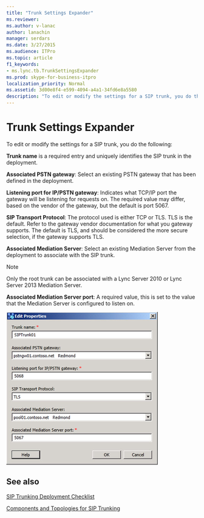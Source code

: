 ```yaml
---
title: "Trunk Settings Expander"
ms.reviewer: 
ms.author: v-lanac
author: lanachin
manager: serdars
ms.date: 3/27/2015
ms.audience: ITPro
ms.topic: article
f1_keywords:
- ms.lync.tb.TrunkSettingsExpander
ms.prod: skype-for-business-itpro
localization_priority: Normal
ms.assetid: 3d00e8f4-e599-4094-a4a1-34fd6e8a5580
description: "To edit or modify the settings for a SIP trunk, you do the following:"
---
```


# Trunk Settings Expander

To edit or modify the settings for a SIP trunk, you do the following:

 **Trunk name** is a required entry and uniquely identifies the SIP trunk in the deployment.

 **Associated PSTN gateway**: Select an existing PSTN gateway that has been defined in the deployment.

 **Listening port for IP/PSTN gateway**: Indicates what TCP/IP port the gateway will be listening for requests on. The required value may differ, based on the vendor of the gateway, but the default is port 5067.

 **SIP Transport Protocol**: The protocol used is either TCP or TLS. TLS is the default. Refer to the gateway vendor documentation for what you gateway supports. The default is TLS, and should be considered the more secure selection, if the gateway supports TLS.

 **Associated Mediation Server**: Select an existing Mediation Server from the deployment to associate with the SIP trunk.

> [!NOTE]
> Only the root trunk can be associated with a Lync Server 2010 or Lync Server 2013 Mediation Server.

 **Associated Mediation Server port**: A required value, this is set to the value that the Mediation Server is configured to listen on.

![Trunk Settings Expander](../../media/Trunk_Settings_Expander.jpg)

## See also

[SIP Trunking Deployment Checklist](https://technet.microsoft.com/library/94f4f03e-19d5-4198-92be-e4076dbb959a.aspx)

[Components and Topologies for SIP Trunking](https://technet.microsoft.com/library/8ed9a9d0-517e-4f36-a131-22cdafa257fa.aspx)
